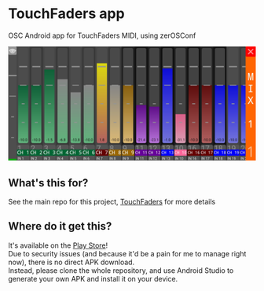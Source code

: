 # TouchFaders app
OSC Android app for TouchFaders MIDI, using zerOSConf

![Screenshot](Screenshot.jpg)

## What's this for?
See the main repo for this project, [TouchFaders](https://github.com/theonlytechnohead/TouchFaders) for more details

## Where do it get this?
It's available on the [Play Store](https://play.google.com/store/apps/details?id=net.ddns.anderserver.touchfaders)!  
Due to security issues (and because it'd be a pain for me to manage right now), there is no direct APK download.  
Instead, please clone the whole repository, and use Android Studio to generate your own APK and install it on your device.  

